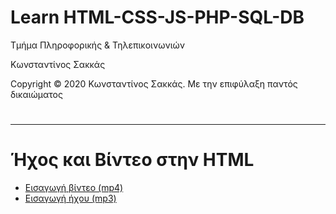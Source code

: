 <html>
<body>
<h1> Learn HTML-CSS-JS-PHP-SQL-DB</h1>
<p> Τμήμα Πληροφορικής & Τηλεπικοινωνιών </p>
<p> Κωνσταντίνος Σακκάς</p>
<p>Copyright © 2020 Κωνσταντίνος Σακκάς. Με την επιφύλαξη παντός δικαιώματος</p>
  <h1></h1>
<hr>

<h1>Ήχος και Βίντεο στην HTML</h1>

<ul>

<li><a href="./Code greek/video.html" target="_blank">Εισαγωγή βίντεο (mp4)</a></li>
<li><a href="./Code greek/audio.html" target="_blank">Εισαγωγή ήχου (mp3)</a></li>

</ul>



</body>
</html>
